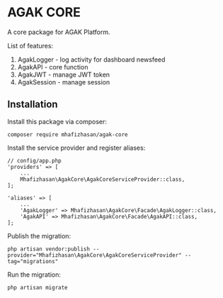 # AGAK CORE

A core package for AGAK Platform.  

List of features:  
1. AgakLogger - log activity for dashboard newsfeed  
2. AgakAPI - core function  
3. AgakJWT - manage JWT token  
4. AgakSession - manage session  

## Installation

Install this package via composer:  

```
composer require mhafizhasan/agak-core
```  

Install the service provider and register aliases:

```
// config/app.php
'providers' => [
    ...
    Mhafizhasan\AgakCore\AgakCoreServiceProvider::class,
];

'aliases' => [
    ...
    'AgakLogger' => Mhafizhasan\AgakCore\Facade\AgakLogger::class,
    'AgakAPI' => Mhafizhasan\AgakCore\Facade\AgakAPI::class,
];
```

Publish the migration:

```
php artisan vendor:publish --provider="Mhafizhasan\AgakCore\AgakCoreServiceProvider" --tag="migrations"
```

Run the migration:

```
php artisan migrate
```
